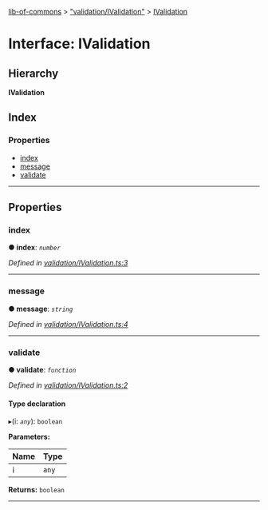 [lib-of-commons](../README.md) > ["validation/IValidation"](../modules/_validation_ivalidation_.md) > [IValidation](../interfaces/_validation_ivalidation_.ivalidation.md)

# Interface: IValidation

## Hierarchy

**IValidation**

## Index

### Properties

* [index](_validation_ivalidation_.ivalidation.md#index)
* [message](_validation_ivalidation_.ivalidation.md#message)
* [validate](_validation_ivalidation_.ivalidation.md#validate)

---

## Properties

<a id="index"></a>

###  index

**● index**: *`number`*

*Defined in [validation/IValidation.ts:3](https://github.com/Templum/Project-Toolbox/blob/0839fcc/lib/validation/IValidation.ts#L3)*

___
<a id="message"></a>

###  message

**● message**: *`string`*

*Defined in [validation/IValidation.ts:4](https://github.com/Templum/Project-Toolbox/blob/0839fcc/lib/validation/IValidation.ts#L4)*

___
<a id="validate"></a>

###  validate

**● validate**: *`function`*

*Defined in [validation/IValidation.ts:2](https://github.com/Templum/Project-Toolbox/blob/0839fcc/lib/validation/IValidation.ts#L2)*

#### Type declaration
▸(i: *`any`*): `boolean`

**Parameters:**

| Name | Type |
| ------ | ------ |
| i | `any` |

**Returns:** `boolean`

___

